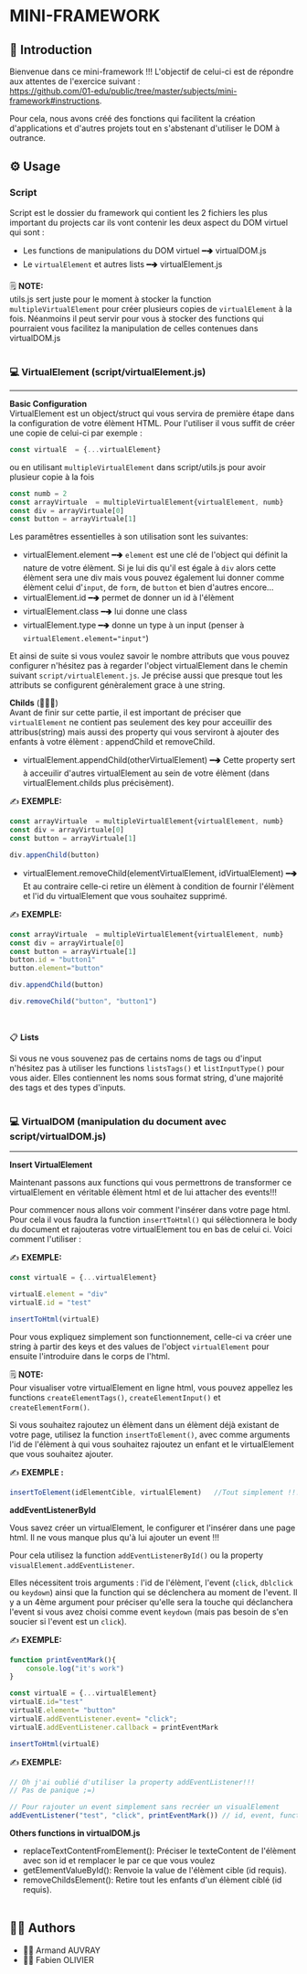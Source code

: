 # MINI-FRAMEWORK

## 📝 Introduction

Bienvenue dans ce mini-framework !!! L'objectif de celui-ci est de répondre aux attentes de l'exercice suivant :</br>
<a href="https://github.com/01-edu/public/tree/master/subjects/mini-framework#instructions">https://github.com/01-edu/public/tree/master/subjects/mini-framework#instructions</a>.

Pour cela, nous avons créé des fonctions qui facilitent la création d'applications et d'autres projets tout en s'abstenant d'utiliser le DOM à outrance.

## ⚙️ Usage

### Script 

Script est le dossier du framework qui contient les 2 fichiers les plus important du projects car ils vont contenir les deux aspect du DOM virtuel qui sont :

- Les functions de manipulations du DOM virtuel ━🢂 virtualDOM.js
- Le `virtualElement` et autres lists ━🢂 virtualElement.js

🗒️ __NOTE:__</br>
utils.js sert juste pour le moment à stocker la function  `multipleVirtualElement` pour créer plusieurs copies de `virtualElement` à la fois. Néanmoins il peut servir pour vous à stocker des functions qui pourraient vous facilitez la manipulation de celles contenues dans virtualDOM.js
</br></br>

### 💻 VirtualElement (script/virtualElement.js)
___
**Basic Configuration**</br>
VirtualElement est un object/struct qui vous servira de première étape dans la configuration de votre élèment HTML. Pour l'utiliser il vous suffit de créer une copie de celui-ci par exemple :

```javascript 
const virtualE  = {...virtualElement}
```

ou en utilisant `multipleVirtualElement` dans script/utils.js pour avoir plusieur copie à la fois

```javascript 
const numb = 2
const arrayVirtuale  = multipleVirtualElement{virtualElement, numb}
const div = arrayVirtuale[0]
const button = arrayVirtuale[1]
```

Les paramêtres essentielles à son utilisation sont les suivantes:

- virtualElement.element ━🢂 `element` est une clé de l'object qui définit la nature de votre élèment. Si je lui dis qu'il est égale à `div` alors cette élèment sera une div mais vous pouvez également lui donner comme élèment celui d'`input`, de `form`, de `button` et bien d'autres encore...
- virtualElement.id ━🢂 permet de donner un id à l'élèment
- virtualElement.class ━🢂 lui donne une class
- virtualElement.type ━🢂 donne un type à un input (penser à `virtualElement.element="input"`)

Et ainsi de suite si vous voulez savoir le nombre attributs que vous pouvez configurer n'hésitez pas à regarder l'object virtualElement dans le chemin suivant `script/virtualElement.js`. Je précise aussi que presque tout les attributs se configurent génèralement grace à une string.

**Childs** (👶👶👶)</br>
Avant de finir sur cette partie, il est important de préciser que `virtualElement` ne contient pas seulement des key pour acceuillir des attribus(string) mais aussi des property qui vous serviront à ajouter des enfants à votre élèment : appendChild et removeChild.

- virtualElement.appendChild(otherVirtualElement) ━🢂 Cette property sert à acceuilir d'autres virtualElement au sein de votre élèment (dans virtualElement.childs plus précisèment).

✍️ __EXEMPLE:__
```javascript
const arrayVirtuale  = multipleVirtualElement{virtualElement, numb}
const div = arrayVirtuale[0]
const button = arrayVirtuale[1]

div.appenChild(button)
```

- virtualElement.removeChild(elementVirtualElement, idVirtualElement) ━🢂 Et au contraire celle-ci retire un élèment à condition de fournir l'élèment et l'id du virtualElement que vous souhaitez supprimé.

✍️ __EXEMPLE:__

```javascript
const arrayVirtuale  = multipleVirtualElement{virtualElement, numb}
const div = arrayVirtuale[0]
const button = arrayVirtuale[1]
button.id = "button1"
button.element="button"

div.appendChild(button)

div.removeChild("button", "button1")
```
</br>

📋 **Lists**

Si vous ne vous souvenez pas de certains noms de tags ou d'input n'hésitez pas à utiliser les functions `listsTags()` et `listInputType()` pour vous aider. Elles contiennent les noms sous format string, d'une majorité des tags et des types d'inputs.
</br></br>

### 💻 VirtualDOM (manipulation du document avec script/virtualDOM.js)
___
**Insert VirtualElement**

Maintenant passons aux functions qui vous permettrons de transformer ce virtualElement en véritable élèment html et de lui attacher des events!!!

Pour commencer nous allons voir comment l'insérer dans votre page html. Pour cela il vous faudra la function `insertToHtml()` qui sélèctionnera le body du document et rajouteras votre virtualElement tou en bas de celui ci. Voici comment l'utiliser :

✍️ __EXEMPLE:__
```javascript
const virtualE = {...virtualElement}

virtualE.element = "div"
virtualE.id = "test"

insertToHtml(virtualE)
```

Pour vous expliquez simplement son functionnement, celle-ci va créer une string à partir des keys et des values de l'object `virtualElement` pour ensuite l'introduire dans le corps de l'html. 

🗒️ __NOTE:__</br>
Pour visualiser votre virtualElement en ligne html, vous pouvez appellez les functions `createElementTags()`, `createElementInput()` et `createElementForm()`. 

Si vous souhaitez rajoutez un élèment dans un élèment déjà existant de votre page, utilisez la function `insertToElement()`, avec comme arguments l'id de l'élèment à qui vous souhaitez rajoutez un enfant et le virtualElement que vous souhaitez ajouter.

✍️ __EXEMPLE :__
```javascript
insertToElement(idElementCible, virtualElement)   //Tout simplement !!!!
```

**addEventListenerById**

Vous savez créer un virtualElement, le configurer et l'insérer dans une page html. Il ne vous manque plus qu'à lui ajouter un event !!!

Pour cela utilisez la function `addEventListenerById()` ou la property `visualElement.addEventListener`.

Elles nécessitent trois arguments : l'id de l'élèment, l'event (`click`, `dblclick` ou `keydown`) ainsi que la function qui se déclenchera au moment de l'event. Il y a un 4ème argument pour préciser qu'elle sera la touche qui déclanchera l'event si vous avez choisi comme event `keydown` (mais pas besoin de s'en soucier si l'event est un `click`).

✍️ __EXEMPLE:__
```javascript
function printEventMark(){
    console.log("it's work")
}

const virtualE = {...virtualElement}
virtualE.id="test"
virtualE.element= "button"
virtualE.addEventListener.event= "click";
virtualE.addEventListener.callback = printEventMark

insertToHtml(virtualE)
```

✍️ __EXEMPLE:__
```javascript
// Oh j'ai oublié d'utiliser la property addEventListener!!! 
// Pas de panique ;=)

// Pour rajouter un event simplement sans recréer un visualElement
addEventListener("test", "click", printEventMark()) // id, event, function 
```

**Others functions in virtualDOM.js**
</br>
- replaceTextContentFromElement(): Préciser le texteContent de l'élèment avec son id et remplacer le par ce que vous voulez
- getElementValueById(): Renvoie la value de l'élèment cible (id requis).
- removeChildsElement(): Retire tout les enfants d'un élèment ciblé (id requis).
</br></br>

## 🧑‍💻 Authors
- 🤙🏻 Armand AUVRAY
- 👨‍💼 Fabien OLIVIER

